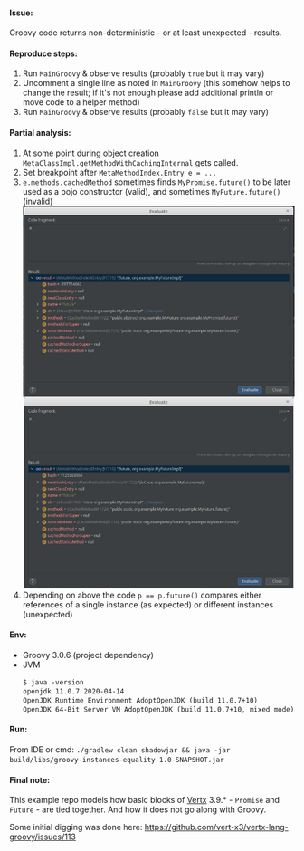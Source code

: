 #### Issue:
Groovy code returns non-deterministic - or at least unexpected - results.

#### Reproduce steps:
1. Run `MainGroovy` & observe results (probably `true` but it may vary)
1. Uncomment a single line as noted in `MainGroovy` (this somehow helps to change the result; if it's not enough please add additional println or move code to a helper method)
1. Run `MainGroovy` & observe results (probably `false` but it may vary)

#### Partial analysis:
1. At some point during object creation `MetaClassImpl.getMethodWithCachingInternal` gets called.
1. Set breakpoint after `MetaMethodIndex.Entry e = ...`
1. `e.methods.cachedMethod` sometimes finds `MyPromise.future()` to be later used as a pojo constructor (valid), and sometimes `MyFuture.future()` (invalid)
![true](r_true.jpg)  
![false](r_false.jpg)  
1. Depending on above the code `p == p.future()` compares either references of a single instance (as expected) or different instances (unexpected)

 
#### Env:
 - Groovy 3.0.6 (project dependency)
 - JVM   
    ```
    $ java -version
    openjdk 11.0.7 2020-04-14
    OpenJDK Runtime Environment AdoptOpenJDK (build 11.0.7+10)
    OpenJDK 64-Bit Server VM AdoptOpenJDK (build 11.0.7+10, mixed mode)
    ```

#### Run:
From IDE or cmd: `./gradlew clean shadowjar && java -jar build/libs/groovy-instances-equality-1.0-SNAPSHOT.jar`

#### Final note:
This example repo models how basic blocks of [Vertx](https://vertx.io/) 3.9.* - `Promise` and `Future` - are tied together. And how it does not go along with Groovy.
 
Some initial digging was done here: https://github.com/vert-x3/vertx-lang-groovy/issues/113

